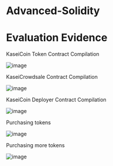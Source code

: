 # Advanced-Solidity



# Evaluation Evidence
KaseiCoin Token Contract Compilation

![image](https://user-images.githubusercontent.com/101014324/182774942-24237632-e183-49e3-a706-acbdf409e7f5.png)

KaseiCrowdsale Contract Compilation

![image](https://user-images.githubusercontent.com/101014324/182776225-a3c73b5a-4284-480c-aa6f-2fa8d8568af5.png)

KaseiCoin Deployer Contract Compilation

![image](https://user-images.githubusercontent.com/101014324/182904949-efeb0953-9bb2-4ce0-b12d-aa22d0f960f2.png)

Purchasing tokens

![image](https://user-images.githubusercontent.com/101014324/183128992-2d3f8036-98af-4fd4-aaef-1d754ecc8154.png)

Purchasing more tokens

![image](https://user-images.githubusercontent.com/101014324/183130527-1e767d40-3ca2-4a74-8494-8d602d7f92db.png)
